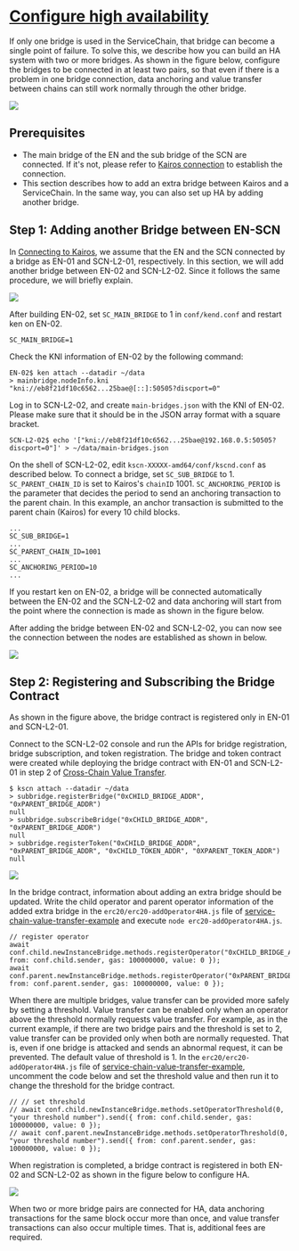 # [Configure high availability](https://docs.kaia.io/nodes/service-chain/quick-start/ha-for-sc)

If only one bridge is used in the ServiceChain, that bridge can become a single point of failure. To solve this, we describe how you can build an HA system with two or more bridges. As shown in the figure below, configure the bridges to be connected in at least two pairs, so that even if there is a problem in one bridge connection, data anchoring and value transfer between chains can still work normally through the other bridge.

![](/img/nodes/sc-ha-arch.png)


## Prerequisites <a id="prerequisites"></a>
 - The main bridge of the EN and the sub bridge of the SCN are connected. If it's not, please refer to [Kairos connection](en-scn-connection.md) to establish the connection.
 - This section describes how to add an extra bridge between Kairos and a ServiceChain. In the same way, you can also set up HA by adding another bridge.

## Step 1: Adding another Bridge between EN-SCN <a id="step-1-adding-another-bridge-between-en-scn"></a>

In [Connecting to Kairos](en-scn-connection.md), we assume that the EN and the SCN connected by a bridge as EN-01 and SCN-L2-01, respectively. In this section, we will add another bridge between EN-02 and SCN-L2-02. 
Since it follows the same procedure, we will briefly explain.


![](/img/nodes/sc-ha-add-bridge.png)

After building EN-02, set `SC_MAIN_BRIDGE` to 1 in `conf/kend.conf` and restart ken on EN-02.

```console
SC_MAIN_BRIDGE=1
```

Check the KNI information of EN-02 by the following command: 


```console
EN-02$ ken attach --datadir ~/data
> mainbridge.nodeInfo.kni
"kni://eb8f21df10c6562...25bae@[::]:50505?discport=0"
```

Log in to SCN-L2-02, and create `main-bridges.json` with the KNI of EN-02. Please make sure that it should be in the JSON array format with a square bracket.


```console
SCN-L2-02$ echo '["kni://eb8f21df10c6562...25bae@192.168.0.5:50505?discport=0"]' > ~/data/main-bridges.json
```

On the shell of SCN-L2-02, edit `kscn-XXXXX-amd64/conf/kscnd.conf` as described below.
To connect a bridge, set `SC_SUB_BRIDGE` to 1.
`SC_PARENT_CHAIN_ID` is set to Kairos's `chainID` 1001. 
`SC_ANCHORING_PERIOD` is the parameter that decides the period to send an anchoring transaction to the parent chain. In this example, an anchor transaction is submitted to the parent chain (Kairos) for every 10 child blocks.
```
...
SC_SUB_BRIDGE=1
...
SC_PARENT_CHAIN_ID=1001
...
SC_ANCHORING_PERIOD=10
...
```


If you restart ken on EN-02, a bridge will be connected automatically between the EN-02 and the SCN-L2-02 and data anchoring will start from the point where the connection is made as shown in the figure below.

After adding the bridge between EN-02 and SCN-L2-02, you can now see the connection between the nodes are established as shown in below.

![](/img/nodes/sc-ha-before-register.png)

## Step 2: Registering and Subscribing the Bridge Contract <a id="step-2-registering-and-subscribing-the-bridge-contract"></a>

As shown in the figure above, the bridge contract is registered only in EN-01 and SCN-L2-01.

Connect to the SCN-L2-02 console and run the APIs for bridge registration, bridge subscription, and token registration. The bridge and token contract were created while deploying the bridge contract with EN-01 and SCN-L2-01 in step 2 of [Cross-Chain Value Transfer](value-transfer.md).

```
$ kscn attach --datadir ~/data
> subbridge.registerBridge("0xCHILD_BRIDGE_ADDR", "0xPARENT_BRIDGE_ADDR")
null
> subbridge.subscribeBridge("0xCHILD_BRIDGE_ADDR", "0xPARENT_BRIDGE_ADDR")
null
> subbridge.registerToken("0xCHILD_BRIDGE_ADDR", "0xPARENT_BRIDGE_ADDR", "0xCHILD_TOKEN_ADDR", "0XPARENT_TOKEN_ADDR")
null
```

![](/img/nodes/sc-ha-before-register2.png)

In the bridge contract, information about adding an extra bridge should be updated. Write the child operator and parent operator information of the added extra bridge in the `erc20/erc20-addOperator4HA.js` file of [service-chain-value-transfer-example](https://github.com/klaytn/servicechain-value-transfer-examples) and execute `node erc20-addOperator4HA.js`.

```
// register operator
await conf.child.newInstanceBridge.methods.registerOperator("0xCHILD_BRIDGE_ADDR").send({ from: conf.child.sender, gas: 100000000, value: 0 });
await conf.parent.newInstanceBridge.methods.registerOperator("0xPARENT_BRIDGE_ADDR").send({ from: conf.parent.sender, gas: 100000000, value: 0 });
```

When there are multiple bridges, value transfer can be provided more safely by setting a threshold. Value transfer can be enabled only when an operator above the threshold normally requests value transfer. For example, as in the current example, if there are two bridge pairs and the threshold is set to 2, value transfer can be provided only when both are normally requested. That is, even if one bridge is attacked and sends an abnormal request, it can be prevented. The default value of threshold is 1. In the `erc20/erc20-addOperator4HA.js` file of [service-chain-value-transfer-example](https://github.com/klaytn/servicechain-value-transfer-examples), uncomment the code below and set the threshold value and then run it to change the threshold for the bridge contract.

```
// // set threshold
// await conf.child.newInstanceBridge.methods.setOperatorThreshold(0, "your threshold number").send({ from: conf.child.sender, gas: 100000000, value: 0 });
// await conf.parent.newInstanceBridge.methods.setOperatorThreshold(0, "your threshold number").send({ from: conf.parent.sender, gas: 100000000, value: 0 });
```


When registration is completed, a bridge contract is registered in both EN-02 and SCN-L2-02 as shown in the figure below to configure HA.

![](/img/nodes/sc-ha-after-register.png)


When two or more bridge pairs are connected for HA, data anchoring transactions for the same block occur more than once, and value transfer transactions can also occur multiple times. That is, additional fees are required.
